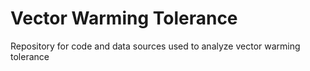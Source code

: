 # Vector Warming Tolerance
Repository for code and data sources used to analyze vector warming tolerance

